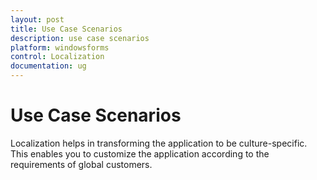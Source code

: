 ```yaml
---
layout: post
title: Use Case Scenarios
description: use case scenarios
platform: windowsforms
control: Localization
documentation: ug
---
```


# Use Case Scenarios


Localization helps in transforming the application to be culture-specific.
 This enables you to customize the application according to the requirements of global customers. 